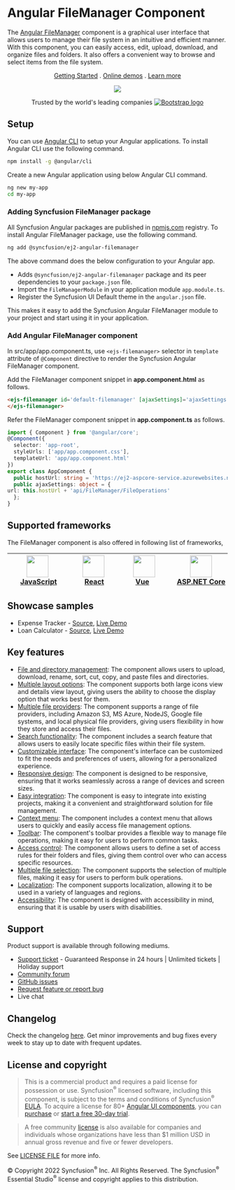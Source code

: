 # Angular FileManager Component

The [Angular FileManager](https://www.syncfusion.com/angular-components/angular-file-manager?utm_source=npm&utm_medium=listing&utm_campaign=angular-filemanager-npm) component is a graphical user interface that allows users to manage their file system in an intuitive and efficient manner. With this component, you can easily access, edit, upload, download, and organize files and folders. It also offers a convenient way to browse and select items from the file system.

<p align="center">
   <a href="https://ej2.syncfusion.com/angular/documentation/file-manager/getting-started/?utm_source=npm&utm_medium=listing&utm_campaign=angular-filemanager-npm">Getting Started</a> .
   <a href="https://ej2.syncfusion.com/angular/demos/?utm_source=npm&utm_medium=listing&utm_campaign=angular-filemanager-npm#/material/file-manager/overview">Online demos</a> .
   <a href="https://www.syncfusion.com/angular-components/angular-file-manager?utm_source=npm&utm_medium=listing&utm_campaign=angular-filemanager-npm">Learn more</a>
</p>

<p align="center">
<img src="https://raw.githubusercontent.com/SyncfusionExamples/nuget-img/master/angular/angular-filemanager.png">
</P>

<p align="center">
Trusted by the world's leading companies
  <a href="https://www.syncfusion.com/">
    <img src="https://raw.githubusercontent.com/SyncfusionExamples/nuget-img/master/syncfusion/syncfusion-trusted-companies.webp" alt="Bootstrap logo">
  </a>
</p>

## Setup

You can use [Angular CLI](https://github.com/angular/angular-cli) to setup your Angular applications. To install Angular CLI use the following command.

```bash
npm install -g @angular/cli
```

Create a new Angular application using below Angular CLI command.

```bash
ng new my-app
cd my-app
```

### Adding Syncfusion FileManager package

All Syncfusion Angular packages are published in [npmjs.com](https://www.npmjs.com/~syncfusionorg) registry. To install Angular FileManager package, use the following command.

```bash
ng add @syncfusion/ej2-angular-filemanager
```

The above command does the below configuration to your Angular app.

* Adds `@syncfusion/ej2-angular-filemanager` package and its peer dependencies to your `package.json` file.
* Import the `FileManagerModule` in your application module `app.module.ts`.
* Register the Syncfusion UI Default theme in the `angular.json` file.

This makes it easy to add the Syncfusion Angular FileManager module to your project and start using it in your application.

### Add Angular FileManager component

In src/app/app.component.ts, use `<ejs-filemanager>` selector in `template` attribute of  `@Component` directive to render the Syncfusion Angular FileManager component.

Add the FileManager component snippet in **app.component.html** as follows.

```html
<ejs-filemanager id='default-filemanager' [ajaxSettings]='ajaxSettings'>
</ejs-filemanager>
```

Refer the FileManager component snippet in **app.component.ts** as follows.

```typescript
import { Component } from '@angular/core';
@Component({
  selector: 'app-root',
  styleUrls: ['app/app.component.css'],
  templateUrl: 'app/app.component.html'
})
export class AppComponent {
  public hostUrl: string = 'https://ej2-aspcore-service.azurewebsites.net/';
  public ajaxSettings: object = {
url: this.hostUrl + 'api/FileManager/FileOperations'
  };
}
```

## Supported frameworks

The FileManager component is also offered in following list of frameworks,

| [<img src="https://ej2.syncfusion.com/github/images/js.svg" height="50" />](https://www.syncfusion.com/javascript-ui-controls?utm_medium=listing&utm_source=github)<br/>&nbsp;&nbsp;&nbsp;&nbsp;&nbsp;[JavaScript](https://www.syncfusion.com/javascript-ui-controls?utm_medium=listing&utm_source=github)&nbsp;&nbsp;&nbsp;&nbsp; | [<img src="https://ej2.syncfusion.com/github/images/react.svg"  height="50" />](https://www.syncfusion.com/react-ui-components?utm_medium=listing&utm_source=github)<br/>&nbsp;&nbsp;&nbsp;&nbsp;&nbsp;&nbsp;&nbsp;[React](https://www.syncfusion.com/react-ui-components?utm_medium=listing&utm_source=github)&nbsp;&nbsp;&nbsp;&nbsp;&nbsp;&nbsp; | [<img src="https://ej2.syncfusion.com/github/images/vue.svg" height="50" />](https://www.syncfusion.com/vue-ui-components?utm_medium=listing&utm_source=github)<br/>&nbsp;&nbsp;&nbsp;&nbsp;&nbsp;&nbsp;&nbsp;[Vue](https://www.syncfusion.com/vue-ui-components?utm_medium=listing&utm_source=github)&nbsp;&nbsp;&nbsp;&nbsp;&nbsp;&nbsp;&nbsp;&nbsp;&nbsp; | [<img src="https://ej2.syncfusion.com/github/images/netcore.svg" height="50" />](https://www.syncfusion.com/aspnet-core-ui-controls?utm_medium=listing&utm_source=github)<br/>&nbsp;&nbsp;[ASP.NET&nbsp;Core](https://www.syncfusion.com/aspnet-core-ui-controls?utm_medium=listing&utm_source=github)&nbsp;&nbsp; | [<img src="https://ej2.syncfusion.com/github/images/netmvc.svg" height="50" />](https://www.syncfusion.com/aspnet-mvc-ui-controls?utm_medium=listing&utm_source=github)<br/>&nbsp;&nbsp;[ASP.NET&nbsp;MVC](https://www.syncfusion.com/aspnet-mvc-ui-controls?utm_medium=listing&utm_source=github)&nbsp;&nbsp; | 
| :-----: | :-----: | :-----: | :-----: | :-----: |

## Showcase samples

* Expense Tracker - [Source](https://github.com/syncfusion/ej2-showcase-angular-expensetracker?utm_source=npm&utm_medium=listing&utm_campaign=angular-filemanager-npm), [Live Demo](https://ej2.syncfusion.com/showcase/angular/expensetracker/#/dashboard?utm_source=npm&utm_medium=listing&utm_campaign=angular-filemanager-npm)
* Loan Calculator - [Source](https://github.com/syncfusion/ej2-sample-ng-loancalculator?utm_source=npm&utm_medium=listing&utm_campaign=angular-filemanager-npm), [Live Demo](https://ej2.syncfusion.com/showcase/angular/loancalculator/?utm_source=npm&utm_medium=listing&utm_campaign=angular-filemanager-npm)

## Key features
 
* [File and directory management](https://ej2.syncfusion.com/angular/demos/?utm_source=npm&utm_medium=listing&utm_campaign=angular-file-manager-npm#/bootstrap5/file-manager/directory-upload): The component allows users to upload, download, rename, sort, cut, copy, and paste files and directories.
* [Multiple layout options](https://ej2.syncfusion.com/angular/documentation/file-manager/user-interface/?utm_source=npm&utm_medium=listing&utm_campaign=angular-file-manager-npm#view): The component supports both large icons view and details view layout, giving users the ability to choose the display option that works best for them.
* [Multiple file providers](https://ej2.syncfusion.com/angular/demos/?utm_source=npm&utm_medium=listing&utm_campaign=angular-file-manager-npm#/bootstrap5/file-manager/azure-service): The component supports a range of file providers, including Amazon S3, MS Azure, NodeJS, Google file systems, and local physical file providers, giving users flexibility in how they store and access their files.
* [Search functionality](https://ej2.syncfusion.com/angular/documentation/file-manager/file-operations/?utm_source=npm&utm_medium=listing&utm_campaign=angular-file-manager-npm#search): The component includes a search feature that allows users to easily locate specific files within their file system.
* [Customizable interface](https://ej2.syncfusion.com/angular/demos/?utm_source=npm&utm_medium=listing&utm_campaign=angular-file-manager-npm#/bootstrap5/file-manager/custom): The component's interface can be customized to fit the needs and preferences of users, allowing for a personalized experience.
* [Responsive design](https://ej2.syncfusion.com/angular/demos/?utm_source=npm&utm_medium=listing&utm_campaign=angular-file-manager-npm#/bootstrap5/file-manager/overview): The component is designed to be responsive, ensuring that it works seamlessly across a range of devices and screen sizes.
* [Easy integration](https://ej2.syncfusion.com/angular/documentation/file-manager/getting-started/?utm_source=npm&utm_medium=listing&utm_campaign=angular-file-manager-npm): The component is easy to integrate into existing projects, making it a convenient and straightforward solution for file management.
* [Context menu](https://ej2.syncfusion.com/angular/documentation/file-manager/user-interface/?utm_source=npm&utm_medium=listing&utm_campaign=angular-file-manager-npm#context-menu): The component includes a context menu that allows users to quickly and easily access file management options.
* [Toolbar](https://ej2.syncfusion.com/angular/documentation/file-manager/user-interface/?utm_source=npm&utm_medium=listing&utm_campaign=angular-file-manager-npm#toolbar): The component's toolbar provides a flexible way to manage file operations, making it easy for users to perform common tasks.
* [Access control](https://ej2.syncfusion.com/angular/documentation/file-manager/access-control/?utm_source=npm&utm_medium=listing&utm_campaign=angular-file-manager-npm): The component allows users to define a set of access rules for their folders and files, giving them control over who can access specific resources.
* [Multiple file selection](https://ej2.syncfusion.com/angular/documentation/file-manager/multiple-selection/?utm_source=npm&utm_medium=listing&utm_campaign=angular-file-manager-npm): The component supports the selection of multiple files, making it easy for users to perform bulk operations.
* [Localization](https://ej2.syncfusion.com/angular/documentation/file-manager/localization/?utm_source=npm&utm_medium=listing&utm_campaign=angular-file-manager-npm): The component supports localization, allowing it to be used in a variety of languages and regions.
* [Accessibility](https://ej2.syncfusion.com/angular/documentation/file-manager/accessibility/?utm_source=npm&utm_medium=listing&utm_campaign=angular-file-manager-npm): The component is designed with accessibility in mind, ensuring that it is usable by users with disabilities.

## Support

Product support is available through following mediums.

* [Support ticket](https://support.syncfusion.com/support/tickets/create) - Guaranteed Response in 24 hours | Unlimited tickets | Holiday support
* [Community forum](https://www.syncfusion.com/forums/angular-js2?utm_source=npm&utm_medium=listing&utm_campaign=angular-filemanager-npm)
* [GitHub issues](https://github.com/syncfusion/ej2-angular-ui-components/issues/new)
* [Request feature or report bug](https://www.syncfusion.com/feedback/angular?utm_source=npm&utm_medium=listing&utm_campaign=angular-filemanager-npm)
* Live chat

## Changelog

Check the changelog [here](https://github.com/syncfusion/ej2-angular-ui-components/blob/master/components/filemanager/CHANGELOG.md?utm_source=npm&utm_campaign=filemanager). Get minor improvements and bug fixes every week to stay up to date with frequent updates.

## License and copyright

> This is a commercial product and requires a paid license for possession or use. Syncfusion<sup>®</sup> licensed software, including this component, is subject to the terms and conditions of Syncfusion<sup>®</sup> [EULA](https://www.syncfusion.com/eula/es/). To acquire a license for 80+ [Angular UI components](https://www.syncfusion.com/angular-components), you can [purchase](https://www.syncfusion.com/sales/products) or [start a free 30-day trial](https://www.syncfusion.com/account/manage-trials/start-trials).

> A free community [license](https://www.syncfusion.com/products/communitylicense) is also available for companies and individuals whose organizations have less than $1 million USD in annual gross revenue and five or fewer developers.

See [LICENSE FILE](https://github.com/syncfusion/ej2-angular-ui-components/blob/master/license?utm_source=npm&utm_campaign=filemanager) for more info.

&copy; Copyright 2022 Syncfusion<sup>®</sup> Inc. All Rights Reserved. The Syncfusion<sup>®</sup> Essential Studio<sup>®</sup> license and copyright applies to this distribution.